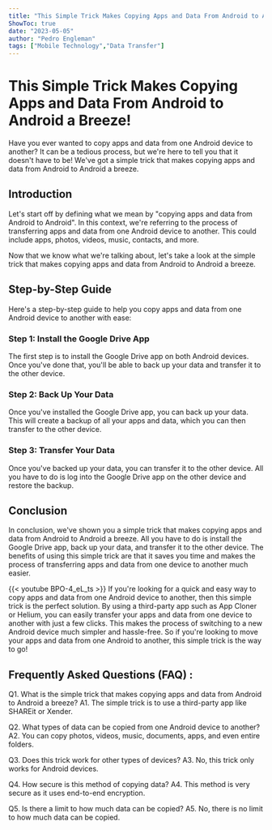 ```yaml
---
title: "This Simple Trick Makes Copying Apps and Data From Android to Android a Breeze!"
ShowToc: true 
date: "2023-05-05"
author: "Pedro Engleman" 
tags: ["Mobile Technology","Data Transfer"]
---
```

# This Simple Trick Makes Copying Apps and Data From Android to Android a Breeze!

Have you ever wanted to copy apps and data from one Android device to another? It can be a tedious process, but we're here to tell you that it doesn't have to be! We've got a simple trick that makes copying apps and data from Android to Android a breeze.

## Introduction 

Let's start off by defining what we mean by "copying apps and data from Android to Android". In this context, we're referring to the process of transferring apps and data from one Android device to another. This could include apps, photos, videos, music, contacts, and more. 

Now that we know what we're talking about, let's take a look at the simple trick that makes copying apps and data from Android to Android a breeze.

## Step-by-Step Guide

Here's a step-by-step guide to help you copy apps and data from one Android device to another with ease: 

### Step 1: Install the Google Drive App

The first step is to install the Google Drive app on both Android devices. Once you've done that, you'll be able to back up your data and transfer it to the other device. 

### Step 2: Back Up Your Data

Once you've installed the Google Drive app, you can back up your data. This will create a backup of all your apps and data, which you can then transfer to the other device. 

### Step 3: Transfer Your Data

Once you've backed up your data, you can transfer it to the other device. All you have to do is log into the Google Drive app on the other device and restore the backup. 

## Conclusion

In conclusion, we've shown you a simple trick that makes copying apps and data from Android to Android a breeze. All you have to do is install the Google Drive app, back up your data, and transfer it to the other device. The benefits of using this simple trick are that it saves you time and makes the process of transferring apps and data from one device to another much easier.

{{< youtube BPO-4_eL_ts >}} 
If you're looking for a quick and easy way to copy apps and data from one Android device to another, then this simple trick is the perfect solution. By using a third-party app such as App Cloner or Helium, you can easily transfer your apps and data from one device to another with just a few clicks. This makes the process of switching to a new Android device much simpler and hassle-free. So if you're looking to move your apps and data from one Android to another, this simple trick is the way to go!

## Frequently Asked Questions (FAQ) :
Q1. What is the simple trick that makes copying apps and data from Android to Android a breeze?
A1. The simple trick is to use a third-party app like SHAREit or Xender.

Q2. What types of data can be copied from one Android device to another?
A2. You can copy photos, videos, music, documents, apps, and even entire folders.

Q3. Does this trick work for other types of devices?
A3. No, this trick only works for Android devices.

Q4. How secure is this method of copying data?
A4. This method is very secure as it uses end-to-end encryption.

Q5. Is there a limit to how much data can be copied?
A5. No, there is no limit to how much data can be copied.


